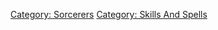 [Category: Sorcerers](Category:_Sorcerers "wikilink") [Category: Skills
And Spells](Category:_Skills_And_Spells "wikilink")

